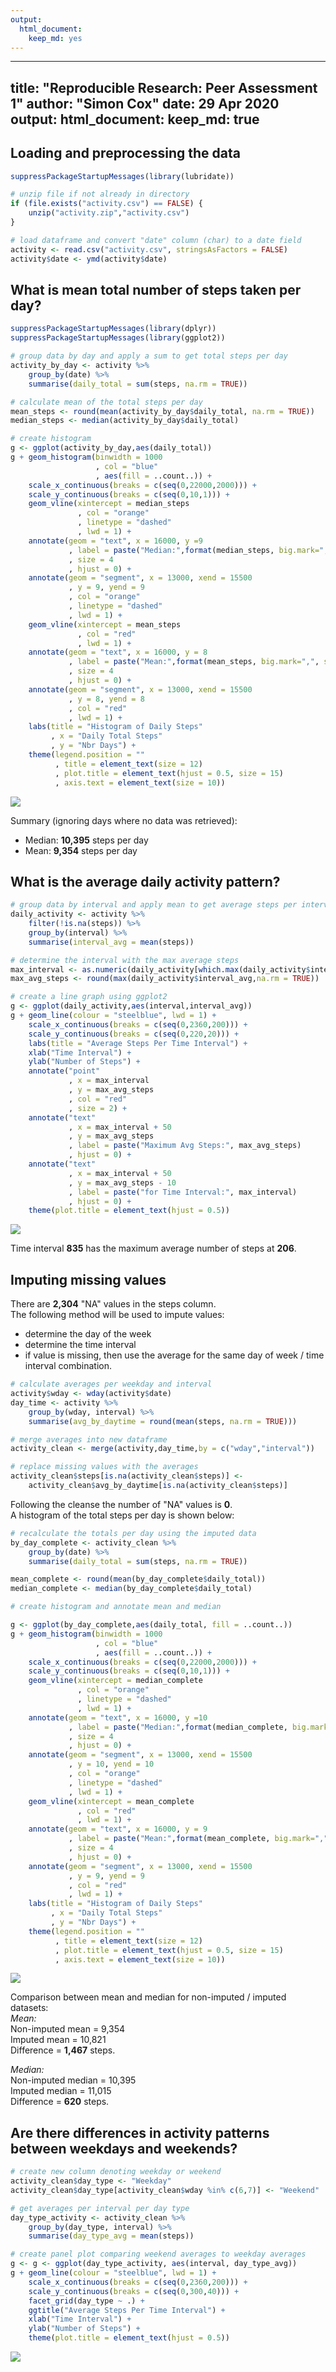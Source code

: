 ```yaml
---
output: 
  html_document: 
    keep_md: yes
---
```



---
title: "Reproducible Research: Peer Assessment 1"
author: "Simon Cox"
date: 29 Apr 2020
output: 
  html_document:
    keep_md: true
---


## Loading and preprocessing the data

```r
suppressPackageStartupMessages(library(lubridate))

# unzip file if not already in directory
if (file.exists("activity.csv") == FALSE) {
    unzip("activity.zip","activity.csv")
}

# load dataframe and convert "date" column (char) to a date field
activity <- read.csv("activity.csv", stringsAsFactors = FALSE)
activity$date <- ymd(activity$date)
```



## What is mean total number of steps taken per day?

```r
suppressPackageStartupMessages(library(dplyr))
suppressPackageStartupMessages(library(ggplot2))

# group data by day and apply a sum to get total steps per day
activity_by_day <- activity %>% 
    group_by(date) %>% 
    summarise(daily_total = sum(steps, na.rm = TRUE))

# calculate mean of the total steps per day
mean_steps <- round(mean(activity_by_day$daily_total, na.rm = TRUE))
median_steps <- median(activity_by_day$daily_total)

# create histogram
g <- ggplot(activity_by_day,aes(daily_total))
g + geom_histogram(binwidth = 1000
                   , col = "blue"
                   , aes(fill = ..count..)) +
    scale_x_continuous(breaks = c(seq(0,22000,2000))) +
    scale_y_continuous(breaks = c(seq(0,10,1))) +
    geom_vline(xintercept = median_steps
               , col = "orange"
               , linetype = "dashed"
               , lwd = 1) +
    annotate(geom = "text", x = 16000, y =9
             , label = paste("Median:",format(median_steps, big.mark=",", scientific=FALSE), "steps")
             , size = 4
             , hjust = 0) +
    annotate(geom = "segment", x = 13000, xend = 15500
             , y = 9, yend = 9
             , col = "orange"
             , linetype = "dashed"
             , lwd = 1) +
    geom_vline(xintercept = mean_steps
               , col = "red"
               , lwd = 1) +
    annotate(geom = "text", x = 16000, y = 8
             , label = paste("Mean:",format(mean_steps, big.mark=",", scientific=FALSE), "steps")
             , size = 4
             , hjust = 0) +
    annotate(geom = "segment", x = 13000, xend = 15500
             , y = 8, yend = 8
             , col = "red"
             , lwd = 1) +
    labs(title = "Histogram of Daily Steps"
         , x = "Daily Total Steps"
         , y = "Nbr Days") +
    theme(legend.position = ""
          , title = element_text(size = 12)
          , plot.title = element_text(hjust = 0.5, size = 15)
          , axis.text = element_text(size = 10)) 
```

![](Fitness-Tracker-Analysis_files/figure-html/unnamed-chunk-2-1.png)<!-- -->

Summary (ignoring days where no data was retrieved):  
- Median: **10,395** steps per day  
- Mean: **9,354** steps per day  

## What is the average daily activity pattern?

```r
# group data by interval and apply mean to get average steps per interval
daily_activity <- activity %>% 
    filter(!is.na(steps)) %>%
    group_by(interval) %>% 
    summarise(interval_avg = mean(steps))

# determine the interval with the max average steps
max_interval <- as.numeric(daily_activity[which.max(daily_activity$interval_avg),1])
max_avg_steps <- round(max(daily_activity$interval_avg,na.rm = TRUE))

# create a line graph using ggplot2
g <- ggplot(daily_activity,aes(interval,interval_avg))
g + geom_line(colour = "steelblue", lwd = 1) +
    scale_x_continuous(breaks = c(seq(0,2360,200))) +
    scale_y_continuous(breaks = c(seq(0,220,20))) +
    labs(title = "Average Steps Per Time Interval") +
    xlab("Time Interval") + 
    ylab("Number of Steps") +
    annotate("point"
             , x = max_interval
             , y = max_avg_steps
             , col = "red"
             , size = 2) +
    annotate("text"
             , x = max_interval + 50
             , y = max_avg_steps
             , label = paste("Maximum Avg Steps:", max_avg_steps)
             , hjust = 0) +
    annotate("text"
             , x = max_interval + 50
             , y = max_avg_steps - 10
             , label = paste("for Time Interval:", max_interval)
             , hjust = 0) +
    theme(plot.title = element_text(hjust = 0.5))
```

![](Fitness-Tracker-Analysis_files/figure-html/unnamed-chunk-3-1.png)<!-- -->
  
Time interval **835** has the maximum average number of steps at **206**.   
  


## Imputing missing values
There are **2,304** "NA" values in the steps column.   
The following method will be used to impute values:  
- determine the day of the week  
- determine the time interval  
- if value is missing, then use the average for the same day of week / time interval combination.  


```r
# calculate averages per weekday and interval
activity$wday <- wday(activity$date)
day_time <- activity %>% 
    group_by(wday, interval) %>% 
    summarise(avg_by_daytime = round(mean(steps, na.rm = TRUE)))

# merge averages into new dataframe
activity_clean <- merge(activity,day_time,by = c("wday","interval"))

# replace missing values with the averages
activity_clean$steps[is.na(activity_clean$steps)] <- 
    activity_clean$avg_by_daytime[is.na(activity_clean$steps)]
```

Following the cleanse the number of "NA" values is **0**.  
A histogram of the total steps per day is shown below:  
  

```r
# recalculate the totals per day using the imputed data
by_day_complete <- activity_clean %>% 
    group_by(date) %>% 
    summarise(daily_total = sum(steps, na.rm = TRUE))

mean_complete <- round(mean(by_day_complete$daily_total))
median_complete <- median(by_day_complete$daily_total)

# create histogram and annotate mean and median

g <- ggplot(by_day_complete,aes(daily_total, fill = ..count..))
g + geom_histogram(binwidth = 1000
                   , col = "blue"
                   , aes(fill = ..count..)) +
    scale_x_continuous(breaks = c(seq(0,22000,2000))) +
    scale_y_continuous(breaks = c(seq(0,10,1))) +
    geom_vline(xintercept = median_complete
               , col = "orange"
               , linetype = "dashed"
               , lwd = 1) +
    annotate(geom = "text", x = 16000, y =10
             , label = paste("Median:",format(median_complete, big.mark=",", scientific=FALSE), "steps")
             , size = 4
             , hjust = 0) +
    annotate(geom = "segment", x = 13000, xend = 15500
             , y = 10, yend = 10
             , col = "orange"
             , linetype = "dashed"
             , lwd = 1) +
    geom_vline(xintercept = mean_complete
               , col = "red"
               , lwd = 1) +
    annotate(geom = "text", x = 16000, y = 9
             , label = paste("Mean:",format(mean_complete, big.mark=",", scientific=FALSE), "steps")
             , size = 4
             , hjust = 0) +
    annotate(geom = "segment", x = 13000, xend = 15500
             , y = 9, yend = 9
             , col = "red"
             , lwd = 1) +
    labs(title = "Histogram of Daily Steps"
         , x = "Daily Total Steps"
         , y = "Nbr Days") +
    theme(legend.position = ""
          , title = element_text(size = 12)
          , plot.title = element_text(hjust = 0.5, size = 15)
          , axis.text = element_text(size = 10)) 
```

![](Fitness-Tracker-Analysis_files/figure-html/unnamed-chunk-5-1.png)<!-- -->
  
Comparison between mean and median for non-imputed / imputed datasets:  
*Mean:*  
Non-imputed mean = 9,354  
Imputed mean = 10,821  
Difference = **1,467** steps.  
  
*Median:*  
Non-imputed median = 10,395  
Imputed median = 11,015  
Difference = **620** steps.  
  
  
## Are there differences in activity patterns between weekdays and weekends?

```r
# create new column denoting weekday or weekend
activity_clean$day_type <- "Weekday"
activity_clean$day_type[activity_clean$wday %in% c(6,7)] <- "Weekend"

# get averages per interval per day type
day_type_activity <- activity_clean %>%
    group_by(day_type, interval) %>% 
    summarise(day_type_avg = mean(steps))

# create panel plot comparing weekend averages to weekday averages
g <- g <- ggplot(day_type_activity, aes(interval, day_type_avg))
g + geom_line(colour = "steelblue", lwd = 1) +
    scale_x_continuous(breaks = c(seq(0,2360,200))) +
    scale_y_continuous(breaks = c(seq(0,300,40))) +
    facet_grid(day_type ~ .) +
    ggtitle("Average Steps Per Time Interval") +
    xlab("Time Interval") + 
    ylab("Number of Steps") +
    theme(plot.title = element_text(hjust = 0.5))
```

![](Fitness-Tracker-Analysis_files/figure-html/unnamed-chunk-6-1.png)<!-- -->

